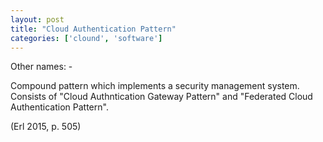```yaml
---
layout: post
title: "Cloud Authentication Pattern"
categories: ['clound', 'software']
---
```


Other names: -

Compound pattern which implements a security management system.
Consists of "Cloud Authntication Gateway Pattern" and "Federated Cloud Authentication Pattern".

(Erl 2015, p. 505)